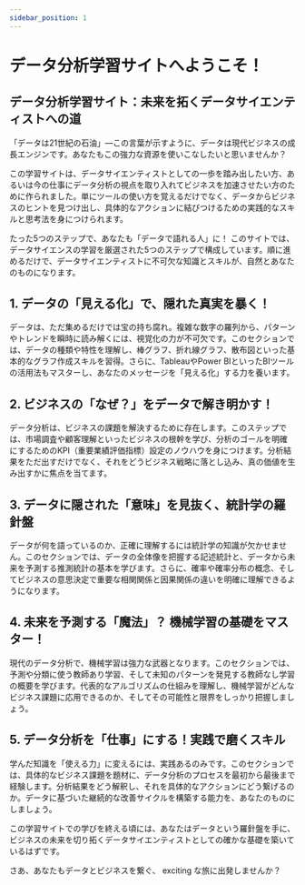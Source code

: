 ```yaml
---
sidebar_position: 1
---
```


# データ分析学習サイトへようこそ！

## データ分析学習サイト：未来を拓くデータサイエンティストへの道

「データは21世紀の石油」—この言葉が示すように、データは現代ビジネスの成長エンジンです。あなたもこの強力な資源を使いこなしたいと思いませんか？

この学習サイトは、データサイエンティストとしての一歩を踏み出したい方、あるいは今の仕事にデータ分析の視点を取り入れてビジネスを加速させたい方のために作られました。単にツールの使い方を覚えるだけでなく、データからビジネスのヒントを見つけ出し、具体的なアクションに結びつけるための実践的なスキルと思考法を身につけられます。

たった5つのステップで、あなたも「データで語れる人」に！
このサイトでは、データサイエンスの学習を厳選された5つのステップで構成しています。順に進めるだけで、データサイエンティストに不可欠な知識とスキルが、自然とあなたのものになります。

## 1. データの「見える化」で、隠れた真実を暴く！

データは、ただ集めるだけでは宝の持ち腐れ。複雑な数字の羅列から、パターンやトレンドを瞬時に読み解くには、視覚化の力が不可欠です。このセクションでは、データの種類や特性を理解し、棒グラフ、折れ線グラフ、散布図といった基本的なグラフ作成スキルを習得。さらに、TableauやPower BIといったBIツールの活用法もマスターし、あなたのメッセージを「見える化」する力を養います。

## 2. ビジネスの「なぜ？」をデータで解き明かす！

データ分析は、ビジネスの課題を解決するために存在します。このステップでは、市場調査や顧客理解といったビジネスの根幹を学び、分析のゴールを明確にするためのKPI（重要業績評価指標）設定のノウハウを身につけます。分析結果をただ出すだけでなく、それをどうビジネス戦略に落とし込み、真の価値を生み出すかに焦点を当てます。

## 3. データに隠された「意味」を見抜く、統計学の羅針盤

データが何を語っているのか、正確に理解するには統計学の知識が欠かせません。このセクションでは、データの全体像を把握する記述統計と、データから未来を予測する推測統計の基本を学びます。さらに、確率や確率分布の概念、そしてビジネスの意思決定で重要な相関関係と因果関係の違いを明確に理解できるようになります。

## 4. 未来を予測する「魔法」？ 機械学習の基礎をマスター！

現代のデータ分析で、機械学習は強力な武器となります。このセクションでは、予測や分類に使う教師あり学習、そして未知のパターンを発見する教師なし学習の概要を学びます。代表的なアルゴリズムの仕組みを理解し、機械学習がどんなビジネス課題に応用できるのか、そしてその可能性と限界をしっかり把握しましょう。

## 5. データ分析を「仕事」にする！実践で磨くスキル

学んだ知識を「使える力」に変えるには、実践あるのみです。このセクションでは、具体的なビジネス課題を題材に、データ分析のプロセスを最初から最後まで経験します。分析結果をどう解釈し、それを具体的なアクションにどう繋げるのか。データに基づいた継続的な改善サイクルを構築する能力を、あなたのものにしましょう。

この学習サイトでの学びを終える頃には、あなたはデータという羅針盤を手に、ビジネスの未来を切り拓くデータサイエンティストとしての確かな基礎を築いているはずです。

さあ、あなたもデータとビジネスを繋ぐ、 exciting な旅に出発しませんか？
